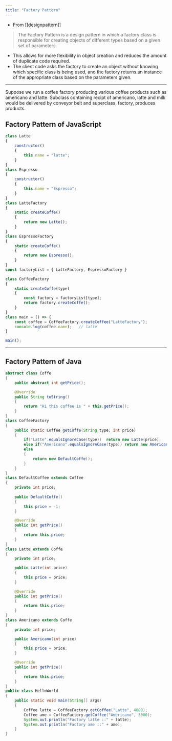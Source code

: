 ```yaml
---
title: "Factory Pattern"
---
```


- From [[designpattern]]

> The Factory Pattern is a design pattern in which a factory class is responsible for creating objects of different types based on a given set of parameters.
- This allows for more flexibility in object creation and reduces the amount of duplicate code required.
- The client code asks the factory to create an object without knowing which specific class is being used, and the factory returns an instance of the appropriate class based on the parameters given.

<hr>

Suppose we run a coffee factory producing various coffee products such as americano and latte. Subclass containing recipt of americano, latte and milk would be delivered by conveyor belt and superclass, factory, produces products. 

## Factory Pattern of JavaScript

```js
class Latte
{
    constructor()
    {
        this.name = "latte";
    }
}
class Espresso
{
    constructor()
    {
        this.name = "Espresso";
    }
}
class LatteFactory
{
    static createCoffe()
    {
        return new Latte();
    }
}
class EspressoFactory
{
    static createCoffe()
    {
        return new Espresso();
    }
}
const factoryList = { LatteFactory, EspressoFactory }

class CoffeeFactory
{
    static createCoffe(type)
    {
        const factory = factoryList[type];
        return factory.createCoffe();
    }
}
class main = () => {
    const coffee = CoffeeFactory.createCoffee("LatteFactory");
    console.log(coffee.name);   // latte
}

main();
```

<hr>

## Factory Pattern of Java

```java
abstract class Coffe
{
    public abstract int getPrice();

    @Override
    public String toString()
    {
        return "Hi this coffee is " + this.getPrice();
    }
}
class CoffeeFactory
{
    public static Coffee getCoffe(String type, int price)
    {
        if("Latte".equalsIgnoreCase(type))  return new Latte(price);
        else if("Americano".equalsIgnoreCase(type)) return new Americano(price);
        else
        {
            return new DefaultCoffe();
        }
    }
}
class DefaultCoffee extends Coffee
{
    private int price;
    
    public DefaultCoffe()
    {
        this.price = -1;
    }

    @Override
    public int getPrice()
    {
        return this.price;
    }
}
class Latte extends Coffe
{
    private int price;

    public Latte(int price)
    {
        this.price = price;
    }

    @Override
    public int getPrice()
    {
        return this.price;
    }
}
class Americano extends Coffe
{
    private int price;

    public Americano(int price)
    {
        this.price = price;
    }

    @Override
    public int getPrice()
    {
        return this.price;
    }
}
public class HelloWorld
{
    public static void main(String[] args)
    {
        Coffee latte = CoffeeFactory.getCoffee("Latte", 4000);
        Coffee ame = CoffeeFactory.getCoffee("Americano", 3000);
        System.out.println("Factory latte ::" + latte);
        System.out.println("Factory ame ::" + ame);
    }
}
```